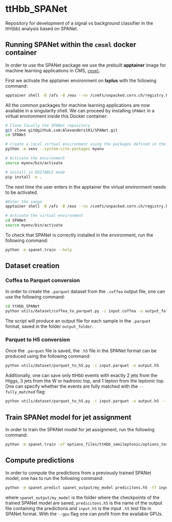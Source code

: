 # ttHbb_SPANet
Repository for development of a signal vs background classifier in the ttH(bb) analysis based on SPANet.

## Running SPANet within the `cmsml` docker container

In order to use the SPANet package we use the prebuilt **apptainer** image for machine learning applications in CMS, [`cmsml`](https://hub.docker.com/r/cmsml/cmsml).

First we activate the apptainer environment on **lxplus** with the following command:

```bash
apptainer shell -B /afs -B /eos --nv /cvmfs/unpacked.cern.ch/registry.hub.docker.com/cmsml/cmsml:latest
```

All the common packages for machine learning applications are now available in a singularity shell.
We can proceed by installing `SPANet` in a virtual environment inside this Docker container:
```bash
# Clone locally the SPANet repository
git clone git@github.com:Alexanders101/SPANet.git
cd SPANet

# Create a local virtual environment using the packages defined in the apptainer image
python -m venv --system-site-packages myenv

# Activate the environment
source myenv/bin/activate

# Install in EDITABLE mode
pip install -e .
```

The next time the user enters in the apptainer the virtual environment needs to be activated.
```bash
#Enter the image
apptainer shell -B /afs -B /eos --nv /cvmfs/unpacked.cern.ch/registry.hub.docker.com/cmsml/cmsml:latest

# Activate the virtual environment
cd SPANet
source myenv/bin/activate
```

To check that SPANet is correctly installed in the environment, run the following command:
```bash
python -m spanet.train --help
```

## Dataset creation
### Coffea to Parquet conversion
In order to create the `.parquet` dataset from the `.coffea` output file, one can use the following command:
```bash
cd ttHbb_SPANet
python utils/dataset/coffea_to_parquet.py -i input.coffea -o output_folder
```

The script will produce an output file for each sample in the `.parquet` format, saved in the folder `output_folder`.

### Parquet to H5 conversion
Once the `.parquet` file is saved, the `.h5` file in the SPANet format can be produced using the following command:
```bash
python utils/dataset/parquet_to_h5.py -i input.parquet -o output.h5
```
Additionally, one can save only ttHbb events with exactly 2 jets from the Higgs, 3 jets from the W or hadronic top, and 1 lepton from the leptonic top.
One can specify whether the events are fully matched with the `--fully_matched` flag:
```bash
python utils/dataset/parquet_to_h5.py -i input.parquet -o output.h5 --fully_matched
```

## Train SPANet model for jet assignment
In order to train the SPANet model for jet assignment, run the following command:
```bash
python -m spanet.train -of options_files/ttHbb_semileptonic/options_test_inclusive.json --log-dir spanet_output/my_model --time_limit 00:06:00:00 --gpus 1
```

## Compute predictions
In order to compute the predictions from a previously trained SPANet model, one has to run the following command:
```bash
python -m spanet.predict spanet_output/my_model predicitons.h5 -tf input.h5 --gpu
```
where `spanet_output/my_model` is the folder where the checkpoints of the trained SPANet model are saved, `predicitons.h5` is the name of the output file containing the predictions and `input.h5` is the input `.h5` test file in SPANet format. With the `--gpu` flag one can profit from the available GPUs.
